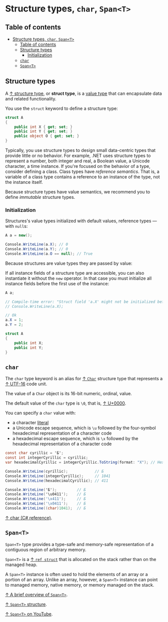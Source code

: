 # Structure types, `char`, `Span<T>`

## Table of contents

- [Structure types, `char`, `Span<T>`](#structure-types-char-spant)
  - [Table of contents](#table-of-contents)
  - [Structure types](#structure-types)
    - [Initialization](#initialization)
  - [`char`](#char)
  - [`Span<T>`](#spant)

## Structure types

A [↑ structure type](https://learn.microsoft.com/en-us/dotnet/csharp/language-reference/builtin-types/struct), or **struct type**, is a [value type](value-types.md) that can encapsulate data and related functionality.

You use the `struct` keyword to define a structure type:

```csharp
struct A
{
    public int X { get; set; }
    public int Y { get; set; }
    public object O { get; set; }
}
```

Typically, you use structure types to design small data-centric types that provide little or no behavior. For example, .NET uses structure types to represent a number, both integer and real, a Boolean value, a Unicode character, a time instance. If you're focused on the behavior of a type, consider defining a class. Class types have *reference semantics*. That is, a variable of a class type contains a reference to an instance of the type, not the instance itself.

Because structure types have value semantics, we recommend you to define *immutable* structure types.

### Initialization

Structures's value types initialized with default values, reference types — with `null`s:

```csharp
A a = new();

Console.WriteLine(a.X); // 0
Console.WriteLine(a.Y); // 0
Console.WriteLine(a.O == null); // True
```

Because structures are value types they are passed by value:

If all instance fields of a structure type are accessible, you can also instantiate it without the `new` operator. In that case you must initialize all instance fields before the first use of the instance:

```csharp
A a;

// Compile-time error: "Struct field 'a.X' might not be initialized before accessing"
// Console.WriteLine(a.X);

// Ok
a.X = 1;
a.Y = 2;

struct A
{
    public int X;
    public int Y;
}
```

## `char`

The `char` type keyword is an alias for [↑ `Char`](https://learn.microsoft.com/en-us/dotnet/api/system.char) structure type that represents a [↑ UTF-16](https://en.wikipedia.org/wiki/UTF-16) code unit.

The value of a `Char` object is its 16-bit numeric, ordinal, value.

The default value of the `char` type is `\0`, that is, [↑ U+0000](https://www.compart.com/en/unicode/U+0000).

You can specify a `char` value with:

- a character [literal](/csharp/literal.md)
- a Unicode escape sequence, which is `\u` followed by the four-symbol hexadecimal representation of a character code
- a hexadecimal escape sequence, which is `\x` followed by the hexadecimal representation of a character code

```csharp
const char cyrillic = 'Б';
const int integerCyrillic = cyrillic;
var hexadecimalCyrillic = integerCyrillic.ToString(format: "X"); // Hexadecimal value in string form

Console.WriteLine(cyrillic);            // Б
Console.WriteLine(integerCyrillic);     // 1041
Console.WriteLine(hexadecimalCyrillic); // 411

Console.WriteLine('Б');         // Б
Console.WriteLine('\u0411');    // Б
Console.WriteLine('\x411');     // Б
Console.WriteLine('\x0411');    // Б
Console.WriteLine((char)1041);  // Б
```

[↑ char (C# reference)](https://learn.microsoft.com/en-us/dotnet/csharp/language-reference/builtin-types/char).

## `Span<T>`

`Span<T>` type provides a type-safe and memory-safe representation of a contiguous region of arbitrary memory.

`Span<T>` is a [↑ `ref struct`](https://learn.microsoft.com/en-us/dotnet/csharp/language-reference/builtin-types/ref-struct) that is allocated on the stack rather than on the managed heap.

A `Span<T>` instance is often used to hold the elements of an array or a portion of an array. Unlike an array, however, a `Span<T>` instance can point to managed memory, native memory, or memory managed on the stack.

[↑ A brief overview of `Span<T>`](https://www.youtube.com/watch?v=byvoPD15CXs).

[↑ `Span<T>` structure](https://learn.microsoft.com/en-us/dotnet/api/system.span-1).

[↑ `Span<T>` on YouTube](https://www.youtube.com/results?search_query=nick+chapsas+span).
